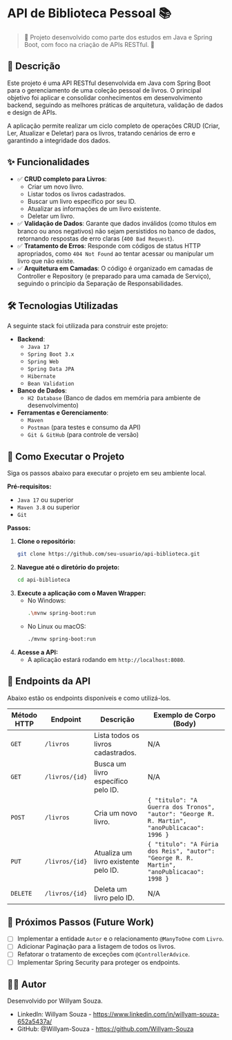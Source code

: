 
# API de Biblioteca Pessoal 📚

> 🚧 Projeto desenvolvido como parte dos estudos em Java e Spring Boot, com foco na criação de APIs RESTful. 🚧

## 📝 Descrição

Este projeto é uma API RESTful desenvolvida em Java com Spring Boot para o gerenciamento de uma coleção pessoal de livros. O principal objetivo foi aplicar e consolidar conhecimentos em desenvolvimento backend, seguindo as melhores práticas de arquitetura, validação de dados e design de APIs.

A aplicação permite realizar um ciclo completo de operações CRUD (Criar, Ler, Atualizar e Deletar) para os livros, tratando cenários de erro e garantindo a integridade dos dados.

## ✨ Funcionalidades

  - ✅ **CRUD completo para Livros**:
      - Criar um novo livro.
      - Listar todos os livros cadastrados.
      - Buscar um livro específico por seu ID.
      - Atualizar as informações de um livro existente.
      - Deletar um livro.
  - ✅ **Validação de Dados**: Garante que dados inválidos (como títulos em branco ou anos negativos) não sejam persistidos no banco de dados, retornando respostas de erro claras (`400 Bad Request`).
  - ✅ **Tratamento de Erros**: Responde com códigos de status HTTP apropriados, como `404 Not Found` ao tentar acessar ou manipular um livro que não existe.
  - ✅ **Arquitetura em Camadas**: O código é organizado em camadas de Controller e Repository (e preparado para uma camada de Serviço), seguindo o princípio da Separação de Responsabilidades.

## 🛠️ Tecnologias Utilizadas

A seguinte stack foi utilizada para construir este projeto:

  - **Backend**:
      - `Java 17`
      - `Spring Boot 3.x`
      - `Spring Web`
      - `Spring Data JPA`
      - `Hibernate`
      - `Bean Validation`
  - **Banco de Dados**:
      - `H2 Database` (Banco de dados em memória para ambiente de desenvolvimento)
  - **Ferramentas e Gerenciamento**:
      - `Maven`
      - `Postman` (para testes e consumo da API)
      - `Git & GitHub` (para controle de versão)

## 🚀 Como Executar o Projeto

Siga os passos abaixo para executar o projeto em seu ambiente local.

**Pré-requisitos:**

  - `Java 17` ou superior
  - `Maven 3.8` ou superior
  - `Git`

**Passos:**

1.  **Clone o repositório:**
    ```bash
    git clone https://github.com/seu-usuario/api-biblioteca.git
    ```
2.  **Navegue até o diretório do projeto:**
    ```bash
    cd api-biblioteca
    ```
3.  **Execute a aplicação com o Maven Wrapper:**
      - No Windows:
        ```bash
        .\mvnw spring-boot:run
        ```
      - No Linux ou macOS:
        ```bash
        ./mvnw spring-boot:run
        ```
4.  **Acesse a API:**
      - A aplicação estará rodando em `http://localhost:8080`.

## 📖 Endpoints da API

Abaixo estão os endpoints disponíveis e como utilizá-los.

| Método HTTP | Endpoint           | Descrição                             | Exemplo de Corpo (Body)                                                                          |
|-------------|--------------------|---------------------------------------|--------------------------------------------------------------------------------------------------|
| `GET`       | `/livros`          | Lista todos os livros cadastrados.    | N/A                                                                                              |
| `GET`       | `/livros/{id}`     | Busca um livro específico pelo ID.    | N/A                                                                                              |
| `POST`      | `/livros`          | Cria um novo livro.                   | `{ "titulo": "A Guerra dos Tronos", "autor": "George R. R. Martin", "anoPublicacao": 1996 }`      |
| `PUT`       | `/livros/{id}`     | Atualiza um livro existente pelo ID.  | `{ "titulo": "A Fúria dos Reis", "autor": "George R. R. Martin", "anoPublicacao": 1998 }`         |
| `DELETE`    | `/livros/{id}`     | Deleta um livro pelo ID.              | N/A                                                                                              |

## 🎯 Próximos Passos (Future Work)

  - [ ] Implementar a entidade `Autor` e o relacionamento `@ManyToOne` com `Livro`.
  - [ ] Adicionar Paginação para a listagem de todos os livros.
  - [ ] Refatorar o tratamento de exceções com `@ControllerAdvice`.
  - [ ] Implementar Spring Security para proteger os endpoints.

## 👨‍💻 Autor

Desenvolvido por Willyam Souza.

  - LinkedIn: Willyam Souza - https://www.linkedin.com/in/willyam-souza-652a5437a/
  - GitHub: @Willyam-Souza  - https://github.com/Willyam-Souza
